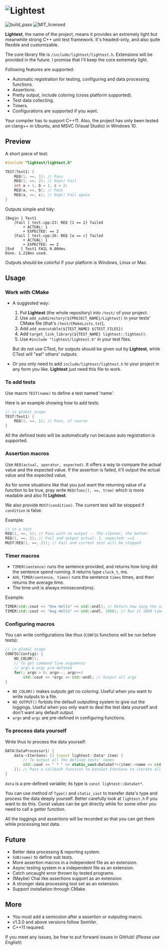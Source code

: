 # ![Lightest](https://s1.ax1x.com/2022/09/11/vO6YAs.png)

![build_pass](https://img.shields.io/badge/build-passing-green.svg)
![MIT_licensed](https://img.shields.io/badge/license-MIT-blue.svg)

**Lightest**, the name of the project, means it provides an extremely light but meanwhile strong C++ unit test framework.
It's headed-only, and also quite flexible and customizable.

The core library file is `/include/lightest/lightest.h`. Extensions will be provided in the future.
I promise that I'll keep the core extremely light.

Following features are supported:

* Automatic registration for testing, configuring and data processing functions.
* Assertions.
* Pretty output, include coloring (cross platform supported).
* Test data collecting.
* Timers.
* Configurations are supported if you want.

Your compiler has to support C++11. Also, the project has only been tested on clang++ in Ubuntu, and MSVC (Visual Studio) in Windows 10.

## Preview

A short piece of test:

```C++
#include "lightest/lightest.h"

TEST(Test1) {
    REQ(1, ==, 1); // Pass
    REQ(1, ==, 2); // Oops! Fail
    int a = 1, b = 1, c = 2;
    REQ(a, ==, b); // Pass
    REQ(a, ==, c); // Oops! Fail again
}
```

Outputs simple and tidy:

```
[Begin ] Test1
    [Fail ] test.cpp:23: REQ [1 == 2] failed
        + ACTUAL: 1
        + EXPECTED: == 2
    [Fail ] test.cpp:26: REQ [a == c] failed
        + ACTUAL: 1
        + EXPECTED: == 2
[End   ] Test1 FAIL 0.004ms
Done. 1.218ms used.
```

Outputs should be colorful if your platform is Windows, Linux or Mac.

## Usage

### Work with CMake

* A suggested way:
    1. Put **Lightest** (the whole repository) into `/test/` of your project.
    2. Use `add_subdirectory(${PROJECT_NAME}/Lightest)` in your tests' CMake file  (that's `/test/CMakeLists.txt`),
    3. Add `add_executable(${TEST_NAME} ${TEST_FILES})`
    4. Add `target_link_library(${TEST_NAME} lightest::lightest)`.
    5. Use `#include "lightest/lightest.h"` in your test files.

    But do not use CTest, for outputs should be given out by **Lightest**, while CTest will "eat" others' outputs.

* Or you only need to add `include/lightest/lightest.h` to your project in any form you like. **Lightest** just need this file to work.

### To add tests

Use macro `TEST(name)` to define a test named 'name'.

Here is an example showing how to add tests:

```C++
// in global scope
TEST(Test1) {
    REQ(1, ==, 1); // Pass, of course
}
```

All the defined tests will be automatically run because auto registration is supported.

### Assertion macros

Use `REQ(actual, operator, expected)`. It offers a way to compare the actual value and the expected value. If the assertion is failed, it'll output the actual value and the expected value. 

As for some situations like that you just want the returning value of a function to be true, pray write `REQ(func(), ==, true)` which is more readable and also fit **Lightest**.

We also provide `MUST(condition)`. The current test will be stopped if `condition` is false.

Example:

```C++
// in a test
REQ(1, ==, 1); // Pass with no output -- The cleaner, the better.
REQ(1, ==, 2); // Fail and output actual: 1, expected: ==2
MUST(REQ(1, ==, 2)); // Fail and current test will be stopped
```

### Timer macros

* `TIMER(sentence)` runs the sentence provided, and returns how long did the sentence spend running. It returns type `clock_t`, ms.
* `AVG_TIMER(sentence, times)` runs the sentence `times` times, and then returns the average time.
* The time unit is always minisecond(ms).

Example:

```C++
TIMER(std::cout << "One Hello" << std::endl); // Return how long the sentence spends running
TIMER(std::cout << "Avg Hello" << std::endl, 1000); // Run it 1000 times and return the average time
```

### Configuring macros

You can write configurations like thus (`CONFIG` functions will be run before tests):

```C++
// in global scope
CONFIG(Config1) {
    NO_COLOR();
    // To get command line arguments
    // argn & argc pre-defined
    for(; argn > 0; argn--, argc++)
        std::cout << *argc << std::endl; // Output all args
}
```

* `NO_COLOR()` makes outputs get no coloring. Useful when you want to write outputs to a file.
* `NO_OUTPUT()` forbids the default outputting system to give out the loggings. Useful when you only want to deal the test data yourself and don't want any default output.
* `argn` and `argc` are pre-defined in configuring functions.

### To process data yourself

Write thus to process the data yourself:

```C++
DATA(DataProcessor1) {
    data->IterSons( [] (const lightest::Data* item) {
        // To output all the defined tests' names
        std::cout << " * " << static_cast<DataSet*>(item)->name << std::endl;
    }); // Pass a callback function to DataSet.IterSons to iterate all the test data
}
```

`data` is a pre-defined variable; its type is `const lightest::DataSet*`.

You can use method of `Type()` and `static_cast` to transfer data's type and process the data deeply yourself. 
Better carefully look at `lightest.h` if you want to do this.
Const values can be got directly while for some other you need to call a getter function.

All the loggings and assertions will be recorded so that you can get them while processing test data.

## Future

* Better data processing & reporting system.
* `SUB(name)` to define sub tests.
* More assertion macros in a independent file as an extension.
* Async testing system in a independent file as an extension.
* Catch uncaught error thrown by tested programs.
* (Maybe) Chai like assertions support as an extension.
* A stronger data processing tool set as an extension.
* Support installation through CMake.

## More

* You must add a semicolon after a assertion or outputing macro.
* v1.3.0 and above versions follow SemVer.
* C++11 required.

If you meet any issues, be free to put forward issues in GitHub!
(*Please use English*)

